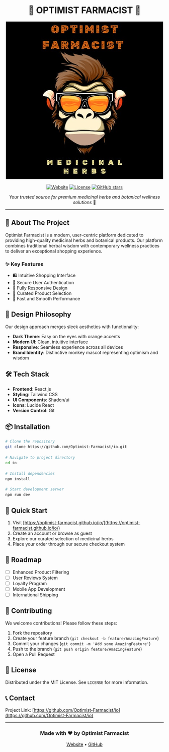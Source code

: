 <div align="center">
  
# 🌿 OPTIMIST FARMACIST 🌿

![Optimist Farmacist Logo](https://raw.githubusercontent.com/Optimist-Farmacist/io/refs/heads/main/0aaeb945-5eb0-47ec-b775-6d7b81a103b0.jpeg)

[![Website](https://img.shields.io/badge/Website-Live-orange.svg)](https://optimist-farmacist.github.io/io/)
[![License](https://img.shields.io/badge/License-MIT-yellow.svg)](LICENSE)
[![GitHub stars](https://img.shields.io/github/stars/Optimist-Farmacist/io?style=social)](https://github.com/Optimist-Farmacist/io/stargazers)

*Your trusted source for premium medicinal herbs and botanical wellness solutions* 🌱

</div>

---

## 🎯 About The Project

Optimist Farmacist is a modern, user-centric platform dedicated to providing high-quality medicinal herbs and botanical products. Our platform combines traditional herbal wisdom with contemporary wellness practices to deliver an exceptional shopping experience.

### ✨ Key Features

- 🛍️ Intuitive Shopping Interface
- 🔐 Secure User Authentication
- 📱 Fully Responsive Design
- 🌿 Curated Product Selection
- 🚀 Fast and Smooth Performance

## 🎨 Design Philosophy

Our design approach merges sleek aesthetics with functionality:
- **Dark Theme**: Easy on the eyes with orange accents
- **Modern UI**: Clean, intuitive interface
- **Responsive**: Seamless experience across all devices
- **Brand Identity**: Distinctive monkey mascot representing optimism and wisdom

## 🛠️ Tech Stack

- **Frontend**: React.js
- **Styling**: Tailwind CSS
- **UI Components**: Shadcn/ui
- **Icons**: Lucide React
- **Version Control**: Git

## 📦 Installation

```bash
# Clone the repository
git clone https://github.com/Optimist-Farmacist/io.git

# Navigate to project directory
cd io

# Install dependencies
npm install

# Start development server
npm run dev
```

## 🚀 Quick Start

1. Visit [https://optimist-farmacist.github.io/io/](https://optimist-farmacist.github.io/io/)
2. Create an account or browse as guest
3. Explore our curated selection of medicinal herbs
4. Place your order through our secure checkout system

## 🎯 Roadmap

- [ ] Enhanced Product Filtering
- [ ] User Reviews System
- [ ] Loyalty Program
- [ ] Mobile App Development
- [ ] International Shipping

## 🤝 Contributing

We welcome contributions! Please follow these steps:

1. Fork the repository
2. Create your feature branch (`git checkout -b feature/AmazingFeature`)
3. Commit your changes (`git commit -m 'Add some AmazingFeature'`)
4. Push to the branch (`git push origin feature/AmazingFeature`)
5. Open a Pull Request

## 📄 License

Distributed under the MIT License. See `LICENSE` for more information.

## 📞 Contact

Project Link: [https://github.com/Optimist-Farmacist/io](https://github.com/Optimist-Farmacist/io)

---

<div align="center">

### Made with ❤️ by Optimist Farmacist

[Website](https://optimist-farmacist.github.io/io/) • [GitHub](https://github.com/Optimist-Farmacist/io)

</div>
